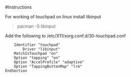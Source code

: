 #Instructions


For working of touchpad on linux install libinput
> pacman -S libinput

Add the following to /etc/X11/xorg.conf.d/30-touchpad.conf


```Section "InputClass"  
    Identifier "touchpad"  
   	    Driver "libinput"  
    MatchIsTouchpad "on"  
    Option "tapping" "on"  
    Option "AccelProfile" "adaptive"  
    Option "TappingButtonMap" "lrm"  
EndSection
